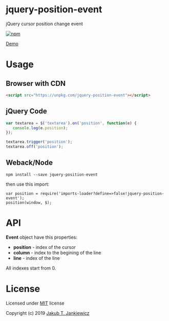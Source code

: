 # jquery-position-event
jQuery cursor position change event

[![npm](https://img.shields.io/badge/npm-0.1.0-blue.svg)](https://www.npmjs.com/package/jquery-position-event)

[Demo](https://codepen.io/jcubic/pen/GRgjgad)

# Usage

## Browser with CDN

```html
<script src="https://unpkg.com/jquery-position-event"></script>
```

## jQuery Code


```javascript
var textarea = $('textarea').on('position', function(e) {
   console.log(e.position);
});

textarea.trigger('position');
textarea.off('position');

```

## Weback/Node

```
npm install --save jquery-position-event
```

then use this import:

```
var position = require('imports-loader?define=>false!jquery-position-event');
position(window, $);
```

# API

**Event** object have this properties:

* **position** - index of the cursor
* **column** - index to the begining of the line
* **line** - index of the line

All indexes start from 0.

# License

Licensed under [MIT](http://opensource.org/licenses/MIT) license

Copyright (c) 2019 [Jakub T. Jankiewicz](https://jcubic.pl/me)